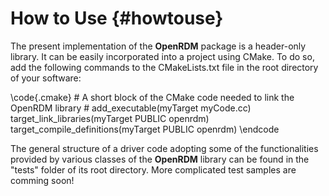 How to Use    {#howtouse}
===========

The present implementation of the <b>OpenRDM</b> package is a header-only library.
It can be easily incorporated into a project using CMake. To do so, add the following
commands to the CMakeLists.txt file in the root directory of your software:

\code{.cmake}
\# A short block of the CMake code needed to link the OpenRDM library \#
add_executable(myTarget myCode.cc)
target_link_libraries(myTarget PUBLIC openrdm)
target_compile_definitions(myTarget PUBLIC openrdm)
\endcode

The general structure of a driver code adopting some of the functionalities provided by various
classes of the <b>OpenRDM</b> library can be found in the "tests" folder of its root directory.
More complicated test samples are comming soon!
